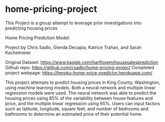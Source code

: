 # home-pricing-project
This Project is a group attempt to leverage prior investigations into predicting housing prices

Home Pricing Prediction Model:

Project by Chris Sadlo, Glenda Decapia, Katrice Trahan, and Sarah Kachelmeier

Original Dataset: https://www.kaggle.com/harlfoxem/housesalesprediction
Github repo: https://github.com/csadlo/home-pricing-project
Completed project webpage: https://heroku-home-price-predictor.herokuapp.com/

This project attempts to predict housing prices in King County, Washington, using 
machine learning models. Both a neural network and multiple linear regression models were used.
The neural network was able to predict the housing prices using 85% of the variability 
between house features and price, and the multiple linear regression using 65%. Users can 
input factors such as latitude, longitude, square feet, and number of bedrooms and bathrooms
to determine an estimated price of their potential home.
